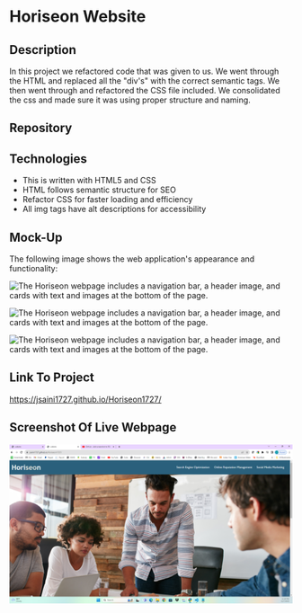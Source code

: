 
# Horiseon Website

## Description

In this project we refactored code that was given to us.  We went through the HTML and replaced all the "div's" with the correct semantic tags.  We then went through and refactored the CSS file included.  We consolidated the css and made sure it was using proper structure and naming.

## Repository



## Technologies

 - This is written with HTML5 and CSS 
 - HTML follows semantic structure for SEO
 - Refactor CSS for faster loading and efficiency
 - All img tags have alt descriptions for accessibility

## Mock-Up

The following image shows the web application's appearance and functionality:

![The Horiseon webpage includes a navigation bar, a header image, and cards with text and images at the bottom of the page.](./assets/images/horiseon_website_page1.png)

![The Horiseon webpage includes a navigation bar, a header image, and cards with text and images at the bottom of the page.](./assets/images/horiseon_website_page2.png)

![The Horiseon webpage includes a navigation bar, a header image, and cards with text and images at the bottom of the page.](./assets/images/horiseon_website_page3.png)

## Link To Project
https://jsaini1727.github.io/Horiseon1727/

## Screenshot Of Live Webpage
<img src="./assets/images/horiseon-ss.png">